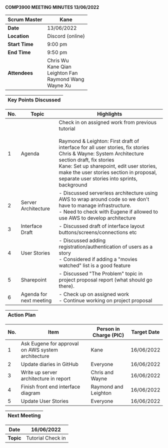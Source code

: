 **COMP3900 MEETING MINUTES 13/06/2022**

| **Scrum Master** | Kane |
|---|---|
| **Date** | 13/06/2022 |
| **Location** | Discord (online) |  
| **Start Time**| 9:00 pm |
| **End Time** | 9:50 pm |
| **Attendees** | Chris Wu <br/> Kane Qian <br/> Leighton Fan <br/> Raymond Wang <br/> Wayne Xu |

| **Key Points Discussed** |
| --- |

| **No.** | **Topic** | **Highlights** |
| --- | --- | --- |
| 1 | Agenda| Check in on assigned work from previous tutorial <br/><br/> Raymond & Leighton: First draft of interface for all user stories, fix stories <br/> Chris & Wayne: System Architecture section draft, fix stories <br/> Kane: Set up sharepoint, edit user stories, make the user stories section in proposal, separate user stories into sprints, background |
| 2 | Server Architecture |- Discussed serverless architecture using AWS to wrap around code so we don&#39;t have to manage infrastructure.<br/>- Need to check with Eugene if allowed to use AWS to develop architecture|
| 3 | Interface Draft |- Discussed draft of interface layout buttons/screens/connections etc|
| 4 | User Stories |- Discussed adding registration/authentication of users as a story <br/> - Considered if adding a &quot;movies watched&quot; list is a good feature|
| 5 | Sharepoint |- Discussed &quot;The Problem&quot; topic in project proposal report (what should go there).|
| 6 | Agenda for next meeting |- Check up on assigned work <br/>- Continue working on project proposal|

| **Action Plan** |
| --- |

| **No.** | **Item** | **Person in Charge (PIC)** | **Target Date** |
| --- | --- | --- | --- |
| 1 | Ask Eugene for approval on AWS system architecture | Kane | 16/06/2022 |
| 2 | Update diaries in GitHub | Everyone | 16/06/2022 |
| 3 | Write up server architecture in report | Chris and Wayne | 16/06/2022 |
| 4 | Finish front end interface diagram | Raymond and Leighton | 16/06/2022 |
| 5 | Update User Stories | Everyone | 16/06/2022 |

| **Next Meeting** |
|---|
  
| **Date** | 16/06/2022 |
|---|---|
| **Topic** | Tutorial Check in |
